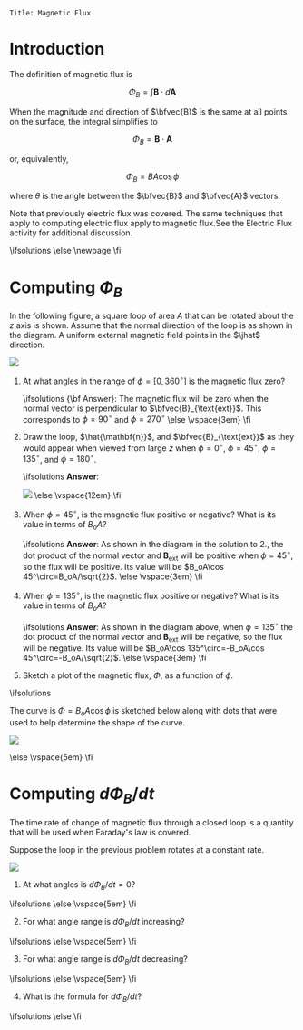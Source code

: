 ```mdextension
Title: Magnetic Flux
```

# Introduction

The definition of magnetic flux is

$$\Phi_B = \int \mathbf{B}\cdot d\mathbf{A}$$

When the magnitude and direction of $\bfvec{B}$ is the same at all points on the surface, the integral simplifies to 

$$\Phi_B = \mathbf{B}\cdot \mathbf{A}$$

or, equivalently,

$$\Phi_B = BA\cos\phi$$

where $\theta$ is the angle between the $\bfvec{B}$ and $\bfvec{A}$ vectors.

Note that previously electric flux was covered. The same techniques that apply to computing electric flux apply to magnetic flux.See the Electric Flux activity for additional discussion.

\ifsolutions
\else
\newpage
\fi

# Computing $\Phi_B$

In the following figure, a square loop of area $A$ that can be rotated about the $z$ axis is shown. Assume that the normal direction of the loop is as shown in the diagram. A uniform external magnetic field points in the $\jhat$ direction.

<img src="figures/Square_I.svg"/>

1. At what angles in the range of $\phi=[0,360^\circ]$ is the magnetic flux zero?

   \ifsolutions
   {\bf Answer}: The magnetic flux will be zero when the normal vector is perpendicular to  $\bfvec{B}_{\text{ext}}$. This corresponds to $\phi = 90^\circ$ and $\phi = 270^\circ$
   \else
   \vspace{3em}
   \fi

2. Draw the loop, $\hat{\mathbf{n}}$, and $\bfvec{B}_{\text{ext}}$ as they would appear when viewed from large $z$ when $\phi=0^\circ$, $\phi=45^\circ$, $\phi=135^\circ$, and $\phi=180^\circ$.

   \ifsolutions
   **Answer**:

   <img src="figures/Square_I_Solution_A.svg"/>
   \else
   \vspace{12em}
   \fi

3. When $\phi=45^\circ$, is the magnetic flux positive or negative? What is its value in terms of $B_oA$?

   \ifsolutions
   **Answer**: As shown in the diagram in the solution to 2., the dot product of the normal vector and $\mathbf{B}_{\text{ext}}$ will be positive when $\phi=45^\circ$, so the flux will be positive. Its value will be $B_oA\cos 45^\circ=B_oA/\sqrt{2}$.
   \else
   \vspace{3em}
   \fi

4. When $\phi=135^\circ$, is the magnetic flux positive or negative? What is its value in terms of $B_oA$?

   \ifsolutions
    **Answer**: As shown in the diagram above, when $\phi=135^\circ$ the dot product of the normal vector and $\mathbf{B}_{\text{ext}}$ will be negative, so the flux will be negative. Its value will be $B_oA\cos 135^\circ=-B_oA\cos 45^\circ=-B_oA/\sqrt{2}$.
  \else
  \vspace{3em}
  \fi

5. Sketch a plot of the magnetic flux, $\Phi$, as a function of $\phi$.

  \ifsolutions

   The curve is $\Phi=B_oA\cos\phi$ is sketched below along with dots that were used to help determine the shape of the curve.

   <img src="figures/Square_I_Solution_B.svg"/>

  \else
  \vspace{5em}
  \fi

# Computing $d\Phi_B/dt$

The time rate of change of magnetic flux through a closed loop is a quantity that will be used when Faraday's law is covered.

Suppose the loop in the previous problem rotates at a constant rate.

<img src="figures/Square_I.svg"/>

1. At what angles is $d\Phi_B/dt=0$?

  \ifsolutions
  \else
  \vspace{5em}
  \fi

2. For what angle range is $d\Phi_B/dt$ increasing?

  \ifsolutions
  \else
  \vspace{5em}
  \fi

3. For what angle range is $d\Phi_B/dt$ decreasing?

  \ifsolutions
  \else
  \vspace{5em}
  \fi

4. What is the formula for $d\Phi_B/dt$?

  \ifsolutions
  \else
  \fi
